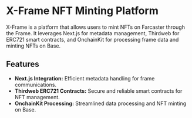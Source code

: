 # X-Frame NFT Minting Platform

X-Frame is a platform that allows users to mint NFTs on Farcaster through the Frame. It leverages Next.js for metadata management, Thirdweb for ERC721 smart contracts, and OnchainKit for processing frame data and minting NFTs on Base.

## Features

- **Next.js Integration:** Efficient metadata handling for frame communications.
- **Thirdweb ERC721 Contracts:** Secure and reliable smart contracts for NFT management.
- **OnchainKit Processing:** Streamlined data processing and NFT minting on Base.

